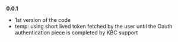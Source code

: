 **0.0.1**

- 1st version of the code
- temp: using short lived token fetched by the user until the Oauth authentication piece is completed by KBC support

